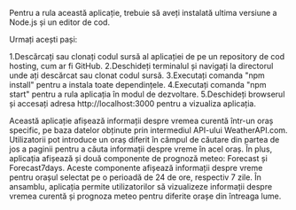 Pentru a rula această aplicație, trebuie să aveți instalată ultima versiune a Node.js și un editor de cod.

Urmați acești pași:

1.Descărcați sau clonați codul sursă al aplicației de pe un repository de cod hosting, cum ar fi GitHub.
2.Deschideți terminalul și navigați la directorul unde ați descărcat sau clonat codul sursă.
3.Executați comanda "npm install" pentru a instala toate dependințele.
4.Executați comanda "npm start" pentru a rula aplicația în modul de dezvoltare.
5.Deschideți browserul și accesați adresa http://localhost:3000 pentru a vizualiza aplicația.

Această aplicație afișează informații despre vremea curentă într-un oraș specific, pe baza datelor obținute prin intermediul API-ului WeatherAPI.com. Utilizatorii pot introduce un oraș diferit în câmpul de căutare din partea de jos a paginii pentru a căuta informații despre vreme în acel oraș.
În plus, aplicația afișează și două componente de prognoză meteo: Forecast și Forecast7days. Aceste componente afișează informații despre vreme pentru orașul selectat pe o perioadă de 24 de ore, respectiv 7 zile.
În ansamblu, aplicația permite utilizatorilor să vizualizeze informații despre vremea curentă și prognoza meteo pentru diferite orașe din întreaga lume.